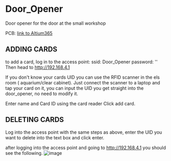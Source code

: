 # Door_Opener
Door opener for the door at the small workshop

PCB: [link to Altium365](https://eforce.365.altium.com/designs/4DC78BE3-F31A-49D6-B669-CB9EC259C5F4)

## ADDING CARDS

to add a card, log in to the access point:
ssid: Door_Opener
password: ''
Then head to http://192.168.4.1

If you don't know your cards UID you can use the RFID scanner in the els room ( aquarium/clear cabinet).
Just connect the scanner to a laptop and tap your card on it, you can input the UID you get straight into the door_opener, no need to modify it.

Enter name and Card ID using the card reader
Click add card.

## DELETING CARDS

Log into the access point with the same steps as above, enter the UID you want to delete into the text box and click enter.

after logging into the access point and going to http://192.168.4.1 you should see the following.
![image](https://github.com/user-attachments/assets/3b1b5c23-edc7-4480-81aa-185001e084cd)




